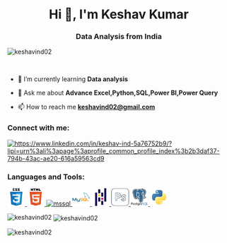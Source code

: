 <h1 align="center">Hi 👋, I'm Keshav Kumar</h1>
<h3 align="center">Data Analysis from India</h3>

<p align="left"> <img src="https://komarev.com/ghpvc/?username=keshavind02&label=Profile%20views&color=0e75b6&style=flat" alt="keshavind02" /> </p>

<p align="left"> <a href="https://twitter.com/" target="blank"><img src="https://img.shields.io/twitter/follow/?logo=twitter&style=for-the-badge" alt="" /></a> </p>

- 🌱 I’m currently learning **Data analysis**

- 💬 Ask me about **Advance Excel,Python,SQL,Power BI,Power Query**

- 📫 How to reach me **keshavind02@gmail.com**

<h3 align="left">Connect with me:</h3>
<p align="left">
<a href="https://linkedin.com/in/https://www.linkedin.com/in/keshav-ind-5a76752b9/?lipi=urn%3ali%3apage%3aprofile_common_profile_index%3b2b3daf37-794b-43ac-ae20-616a59563cd9" target="blank"><img align="center" src="https://raw.githubusercontent.com/rahuldkjain/github-profile-readme-generator/master/src/images/icons/Social/linked-in-alt.svg" alt="https://www.linkedin.com/in/keshav-ind-5a76752b9/?lipi=urn%3ali%3apage%3aprofile_common_profile_index%3b2b3daf37-794b-43ac-ae20-616a59563cd9" height="30" width="40" /></a>
</p>

<h3 align="left">Languages and Tools:</h3>
<p align="left"> <a href="https://www.w3schools.com/css/" target="_blank" rel="noreferrer"> <img src="https://raw.githubusercontent.com/devicons/devicon/master/icons/css3/css3-original-wordmark.svg" alt="css3" width="40" height="40"/> </a> <a href="https://www.w3.org/html/" target="_blank" rel="noreferrer"> <img src="https://raw.githubusercontent.com/devicons/devicon/master/icons/html5/html5-original-wordmark.svg" alt="html5" width="40" height="40"/> </a> <a href="https://www.microsoft.com/en-us/sql-server" target="_blank" rel="noreferrer"> <img src="https://www.svgrepo.com/show/303229/microsoft-sql-server-logo.svg" alt="mssql" width="40" height="40"/> </a> <a href="https://www.mysql.com/" target="_blank" rel="noreferrer"> <img src="https://raw.githubusercontent.com/devicons/devicon/master/icons/mysql/mysql-original-wordmark.svg" alt="mysql" width="40" height="40"/> </a> <a href="https://pandas.pydata.org/" target="_blank" rel="noreferrer"> <img src="https://raw.githubusercontent.com/devicons/devicon/2ae2a900d2f041da66e950e4d48052658d850630/icons/pandas/pandas-original.svg" alt="pandas" width="40" height="40"/> </a> <a href="https://www.photoshop.com/en" target="_blank" rel="noreferrer"> <img src="https://raw.githubusercontent.com/devicons/devicon/master/icons/photoshop/photoshop-line.svg" alt="photoshop" width="40" height="40"/> </a> <a href="https://www.postgresql.org" target="_blank" rel="noreferrer"> <img src="https://raw.githubusercontent.com/devicons/devicon/master/icons/postgresql/postgresql-original-wordmark.svg" alt="postgresql" width="40" height="40"/> </a> <a href="https://www.python.org" target="_blank" rel="noreferrer"> <img src="https://raw.githubusercontent.com/devicons/devicon/master/icons/python/python-original.svg" alt="python" width="40" height="40"/> </a> </p>

<p><img align="left" src="https://github-readme-stats.vercel.app/api/top-langs?username=keshavind02&show_icons=true&locale=en&layout=compact" alt="keshavind02" /></p>

<p>&nbsp;<img align="center" src="https://github-readme-stats.vercel.app/api?username=keshavind02&show_icons=true&locale=en" alt="keshavind02" /></p>

<p><img align="center" src="https://github-readme-streak-stats.herokuapp.com/?user=keshavind02&" alt="keshavind02" /></p>


